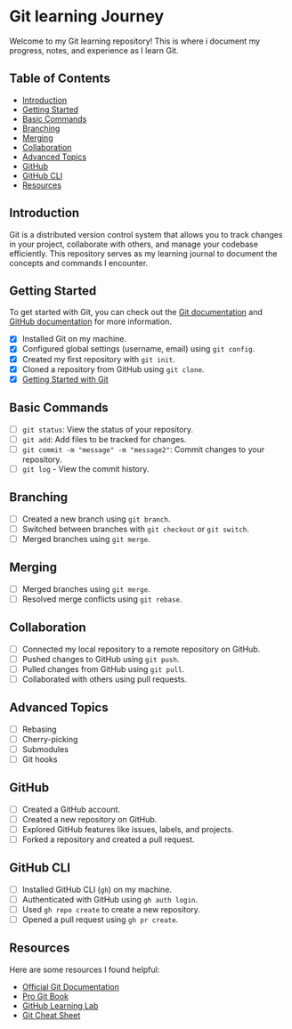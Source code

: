 # Git learning Journey

Welcome to my Git learning repository! This is where i document my progress, notes, and experience as I learn Git.

## Table of Contents

- [Introduction](#Introduction)
- [Getting Started](#getting-started)
- [Basic Commands](#basic-commands)
- [Branching](#branching)
- [Merging](#merging)
- [Collaboration](#collaboration)
- [Advanced Topics](#advanced-topics)
- [GitHub](#github)
- [GitHub CLI](#github-cli)
- [Resources](#resources)

## Introduction

Git is a distributed version control system that allows you to track changes in your project, collaborate with others, and manage your codebase efficiently. This repository serves as my learning journal to document the concepts and commands I encounter.

## Getting Started

To get started with Git, you can check out the [Git documentation](https://git-scm.com/book/en/v2) and [GitHub documentation](https://docs.github.com/en/github/working-with-git) for more information.

- [x] Installed Git on my machine.
- [x] Configured global settings (username, email) using `git config`.
- [x] Created my first repository with `git init`.
- [x] Cloned a repository from GitHub using `git clone`.
- [x] [Getting Started with Git](getting_started.md)

## Basic Commands

- [ ] `git status`: View the status of your repository.
- [ ] `git add`: Add files to be tracked for changes.
- [ ] `git commit -m "message" -m "message2"`: Commit changes to your repository.
- [ ] `git log` - View the commit history.

## Branching

- [ ] Created a new branch using `git branch`.
- [ ] Switched between branches with `git checkout` or `git switch`.
- [ ] Merged branches using `git merge`.

## Merging

- [ ] Merged branches using `git merge`.
- [ ] Resolved merge conflicts using `git rebase`.

## Collaboration

- [ ] Connected my local repository to a remote repository on GitHub.
- [ ] Pushed changes to GitHub using `git push`.
- [ ] Pulled changes from GitHub using `git pull`.
- [ ] Collaborated with others using pull requests.

## Advanced Topics

- [ ] Rebasing
- [ ] Cherry-picking
- [ ] Submodules
- [ ] Git hooks

## GitHub

- [ ] Created a GitHub account.
- [ ] Created a new repository on GitHub.
- [ ] Explored GitHub features like issues, labels, and projects.
- [ ] Forked a repository and created a pull request.

## GitHub CLI

- [ ] Installed GitHub CLI (`gh`) on my machine.
- [ ] Authenticated with GitHub using `gh auth login`.
- [ ] Used `gh repo create` to create a new repository.
- [ ] Opened a pull request using `gh pr create`.

## Resources

Here are some resources I found helpful:

- [Official Git Documentation](https://git-scm.com/doc)
- [Pro Git Book](https://git-scm.com/book/en/v2)
- [GitHub Learning Lab](https://lab.github.com/)
- [Git Cheat Sheet](https://education.github.com/git-cheat-sheet)
